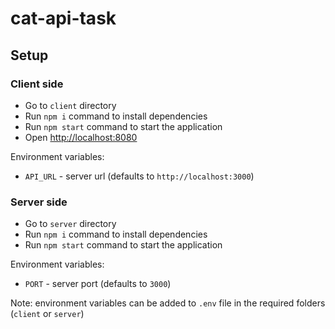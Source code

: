 # cat-api-task

## Setup

### Client side
- Go to `client` directory
- Run `npm i` command to install dependencies
- Run `npm start` command to start the application
- Open [http://localhost:8080](http://localhost:8080)

Environment variables:
- `API_URL` - server url (defaults to `http://localhost:3000`)

### Server side
- Go to `server` directory
- Run `npm i` command to install dependencies
- Run `npm start` command to start the application

Environment variables:
- `PORT` - server port (defaults to `3000`)


Note: environment variables can be added to `.env` file in the required folders (`client` or `server`)

